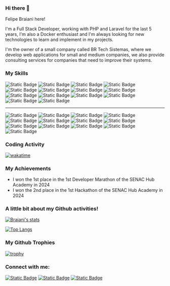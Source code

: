 ### Hi there 👋

Felipe Braiani here!

I'm a Full Stack Developer, working with PHP and Laravel for the last 5 years, I'm also a Docker enthusiast and I'm always looking for new technologies to learn and implement in my projects.

I'm the owner of a small company called BR Tech Sistemas, where we develop web applications for small and medium companies, we also provide consulting services for companies that need to improve their systems.

### My Skills

![Static Badge](https://img.shields.io/badge/php-%23777BB4?logo=php&logoColor=white)
![Static Badge](https://img.shields.io/badge/Laravel-%23FF2D20?logo=laravel&logoColor=white)
![Static Badge](https://img.shields.io/badge/MySQL-%234479A1?logo=mysql&logoColor=white)
![Static Badge](https://img.shields.io/badge/PostgreSQL-%23336791?logo=postgresql&logoColor=white)
![Static Badge](https://img.shields.io/badge/HTML5-%23E34F26?logo=html5&logoColor=white)
![Static Badge](https://img.shields.io/badge/Docker-%232496ED?logo=docker&logoColor=white)
![Static Badge](https://img.shields.io/badge/CSS-%231572B6?logo=css3&logoColor=white)
![Static Badge](https://img.shields.io/badge/Javascript-%23F7DF1E?logo=javascript&logoColor=black)
![Static Badge](https://img.shields.io/badge/Python-%233776AB?logo=python&logoColor=white)
![Static Badge](https://img.shields.io/badge/Git-%23F05032?logo=git&logoColor=white)
![Static Badge](https://img.shields.io/badge/Bitbucket-%230052CC?logo=bitbucket&logoColor=white)
![Static Badge](https://img.shields.io/badge/VSCode-%23007ACC)
![Static Badge](https://img.shields.io/badge/Ubuntu-%23E95420?logo=ubuntu&logoColor=white)
![Static Badge](https://img.shields.io/badge/Windows-%230078D6)


---------------------------------------------------------------------------------------------------------------------------------------------------------------------------------

![Static Badge](https://img.shields.io/badge/Hacking-%2312100E?logo=hack-the-box&logoColor=white)
![Static Badge](https://img.shields.io/badge/Cybersecurity-%2312100E?logo=cyberdefenders&logoColor=white)
![Static Badge](https://img.shields.io/badge/Ethical%20Hacking-%2312100E)
![Static Badge](https://img.shields.io/badge/Pentesting-%2312100E)
![Static Badge](https://img.shields.io/badge/Kali%20Linux-%2312100E?logo=kali-linux&logoColor=white)
![Static Badge](https://img.shields.io/badge/Wireshark-%2312100E?logo=wireshark&logoColor=white)
![Static Badge](https://img.shields.io/badge/Nmap-%2312100E?logo=nmap&logoColor=white)
![Static Badge](https://img.shields.io/badge/Metasploit-%2312100E?logo=metasploit&logoColor=white)
![Static Badge](https://img.shields.io/badge/OWASP-%2312100E?logo=owasp&logoColor=white)
![Static Badge](https://img.shields.io/badge/OSINT-%2312100E)
![Static Badge](https://img.shields.io/badge/CTF-%2312100E)
![Static Badge](https://img.shields.io/badge/Exploitation-%2312100E)
![Static Badge](https://img.shields.io/badge/Social%20Engineering-%2312100E)




### Coding Activity

[![wakatime](https://wakatime.com/badge/user/e173ee68-7633-4038-9460-1473cbbb43d0.svg)](https://wakatime.com/@e173ee68-7633-4038-9460-1473cbbb43d0)

### My Achievements

- I won the 1st place in the 1st Developer Marathon of the SENAC Hub Academy in 2024
- I won the 2nd place in the 1st Hackathon of the SENAC Hub Academy in 2024

### A little bit about my Github activities!

[![Braiani's stats](https://github-readme-stats.vercel.app/api?username=Braiani&theme=dark&show_icons=true&hide_border=false&count_private=true&show=reviews,prs_merged,prs_merged_percentage&border_radius=20)](https://brtechsistemas.com.br)

[![Top Langs](https://github-readme-stats.vercel.app/api/top-langs/?username=Braiani&layout=compact&theme=dark&hide_border=false&border_radius=20)](https://brtechsistemas.com.br)

### My Github Trophies

[![trophy](https://github-profile-trophy.vercel.app/?username=Braiani&theme=onedark)](https://brtechsistemas.com.br)


### Connect with me:

[![Static Badge](https://img.shields.io/badge/LinkedIn-%230077B5?logo=linkedin&logoColor=white)](https://www.linkedin.com/in/felipe-gustavo-braiani-santos/)
[![Static Badge](https://img.shields.io/badge/Website-%23000000?logo=google-chrome&logoColor=white)](https://brtechsistemas.com.br)
[![Static Badge](https://img.shields.io/badge/Email-%23D14836?logo=gmail&logoColor=white)](mailto:felipe@brtechsistemas.com.br)

